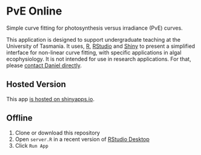 # PvE Online

Simple curve fitting for photosynthesis versus irradiance (PvE) curves. 

This application is designed to support undergraduate teaching at the University of Tasmania. It uses, [R][cran], [RStudio][rstudio] and [Shiny][shiny] to present a simplified interface for non-linear curve fitting, with specific applications in algal ecophysiology. It is not intended for use in research applications. For that, please [contact Daniel directly][contact].

## Hosted Version

This app [is hosted on shinyapps.io](https://dpritchard.shinyapps.io/pve_fit/).

## Offline

1) Clone or download this repository
2) Open `server.R` in a recent version of [RStudio Desktop][rstudio_desk]
3) Click `Run App`


[cran]: http://www.r-project.org
[shiny]: http://shiny.rstudio.com
[rstudio]: http://rstudio.com
[rstudio_desk]: https://www.rstudio.com/products/rstudio/download/
[contact]: http://www.pritchard.co/contact

